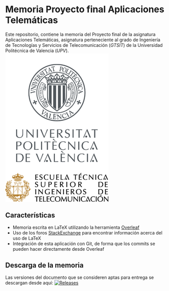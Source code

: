 # Memoria Proyecto final Aplicaciones Telemáticas

Este repositorio, contiene la memoria del Proyecto final de la asignatura Aplicaciones Telemáticas, asignatura perteneciente al grado
de Ingeniería de Tecnologías y Servicios de Telecomunicación (*GTSIT*) de la Universidad Politécnica de Valencia (*UPV*).
<img src="figures/marca_UPV_secundaria_color300.png" width="325" align="middle"/> <img src="figures/etsit-logo.png" width="325" align="middle"/>

## Características
* Memoria escrita en LaTeX utilizando la herramienta [Overleaf](https://es.overleaf.com/)
* Uso de los foros [StackExchange](https://tex.stackexchange.com/) para encontrar información acerca del uso de LaTeX
* Integración de esta aplicación con Git, de forma que los commits se pueden hacer directamente desde Overleaf
 
## Descarga de la memoria
Las versiones del documento que se consideren aptas para entrega se descargan desde aquí: [![Releases](https://img.shields.io/github/downloads/zetalex/Memoria-AATT/total)](https://github.com/zetalex/Memoria-AATT/releases)

